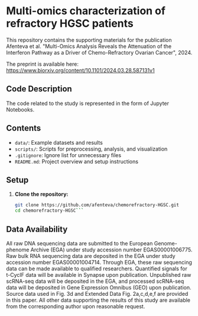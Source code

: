# Multi-omics characterization of refractory HGSC patients
This repository contains the supporting materials for the publication Afenteva et al. "Multi-Omics Analysis Reveals the Attenuation of the Interferon Pathway as a Driver of Chemo-Refractory Ovarian Cancer", 2024.

The preprint is available here: https://www.biorxiv.org/content/10.1101/2024.03.28.587131v1

## Code Description
The code related to the study is represented in the form of Jupyter Notebooks. 

## Contents

- `data/`: Example datasets and results
- `scripts/`: Scripts for preprocessing, analysis, and visualization
- `.gitignore`: Ignore list for unnecessary files
- `README.md`: Project overview and setup instructions

## Setup

1. **Clone the repository:**
   ```sh
   git clone https://github.com/afenteva/chemorefractory-HGSC.git
   cd chemorefractory-HGSC```

## Data Availability
All raw DNA sequencing data are submitted to the European Genome-phenome Archive (EGA) under study accession number EGAS00001006775. Raw bulk RNA sequencing data are deposited in the EGA under study accession number EGAS00001004714. Through EGA, these raw sequencing data can be made available to qualified researchers. Quantified signals for t-CycIF data will be available in Synapse upon publication. Unpublished raw scRNA-seq data will be deposited in the EGA, and processed scRNA-seq data will be deposited in Gene Expression Omnibus (GEO) upon publication. Source data used in Fig. 3d and Extended Data Fig. 2a,c,d,e,f are provided in this paper. All other data supporting the results of this study are available from the corresponding author upon reasonable request.
